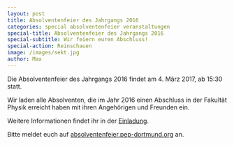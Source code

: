 ```yaml
---
layout: post
title: Absolventenfeier des Jahrgangs 2016
categories: special absolventenfeier veranstaltungen
special-title: Absolventenfeier des Jahrgangs 2016
special-subtitle: Wir feiern euren Abschluss!
special-action: Reinschauen
image: /images/sekt.jpg
author: Max
---
```


Die Absolventenfeier des Jahrgangs 2016 findet am 4. März 2017, ab 15:30  statt.

Wir laden alle Absolventen, die im Jahr 2016 einen Abschluss in der Fakultät Physik
erreicht haben mit ihren Angehörigen und Freunden ein.

Weitere Informationen findet ihr in der [Einladung](/dokumente/Einladung_Absolventenfeier_2016.pdf).

Bitte meldet euch auf [absolventenfeier.pep-dortmund.org](https://absolventenfeier.pep-dortmund.org) an.
